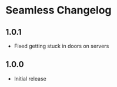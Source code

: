 # Seamless Changelog

## 1.0.1
- Fixed getting stuck in doors on servers

## 1.0.0
- Initial release